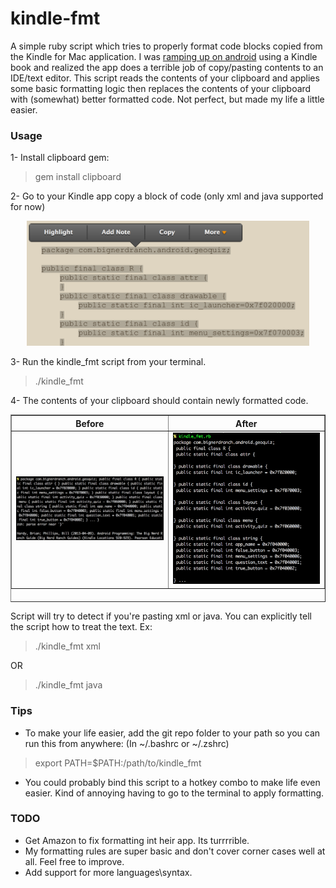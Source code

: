 kindle-fmt
======

A simple ruby script which tries to properly format code blocks copied from the Kindle for Mac application. I was
[ramping up on android](http://www.amazon.com/Android-Programming-Ranch-Guide-Guides/dp/0321804333/ref=sr_1_1?ie=UTF8&qid=1377372660&sr=8-1&keywords=android+programming) using a Kindle book and realized the app does a terrible job of copy/pasting contents to an IDE/text
editor. This script reads the contents of your clipboard and applies some basic formatting logic then replaces the contents
of your clipboard with (somewhat) better formatted code. Not perfect, but made my life a little easier.

### Usage
1- Install clipboard gem:
> gem install clipboard

2- Go to your Kindle app copy a block of code (only xml and java supported for now)
<center><img src="/help/1_copy.png" height="200px"/></center>

3- Run the kindle_fmt script from your terminal.
> ./kindle_fmt

4- The contents of your clipboard should contain newly formatted code.
<table border="1" height="300px">
<tr>
<th>Before</th>
<th>After</th>
</tr>
<tr>
<td width="50%"><center><img src="/help/3_bad.png" /></center></td>
<td width="50%"><center><img src="/help/2_paste.png" /></center></td>
</tr>
</table>

Script will try to detect if you're pasting xml or java. You can explicitly tell the script how to treat the text. Ex:
> ./kindle_fmt xml

OR

> ./kindle_fmt java

### Tips
- To make your life easier, add the git repo folder to your path so you can run this from anywhere:
(In ~/.bashrc or ~/.zshrc)
> export PATH=$PATH:/path/to/kindle_fmt

- You could probably bind this script to a hotkey combo to make life even easier. Kind of annoying having to go to the
terminal to apply formatting.

### TODO
- Get Amazon to fix formatting int heir app. Its turrrrible.
- My formatting rules are super basic and don't cover corner cases well at all. Feel free to improve.
- Add support for more languages\syntax.

